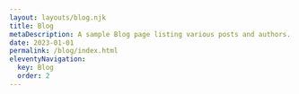 ```yaml
---
layout: layouts/blog.njk
title: Blog
metaDescription: A sample Blog page listing various posts and authors.
date: 2023-01-01
permalink: /blog/index.html
eleventyNavigation:
  key: Blog
  order: 2
---
```

